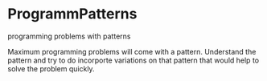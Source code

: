 # ProgrammPatterns
programming problems with patterns

Maximum programming problems will come with a pattern. Understand the pattern and try to do incorporte variations on that pattern that would help to solve the problem quickly.
